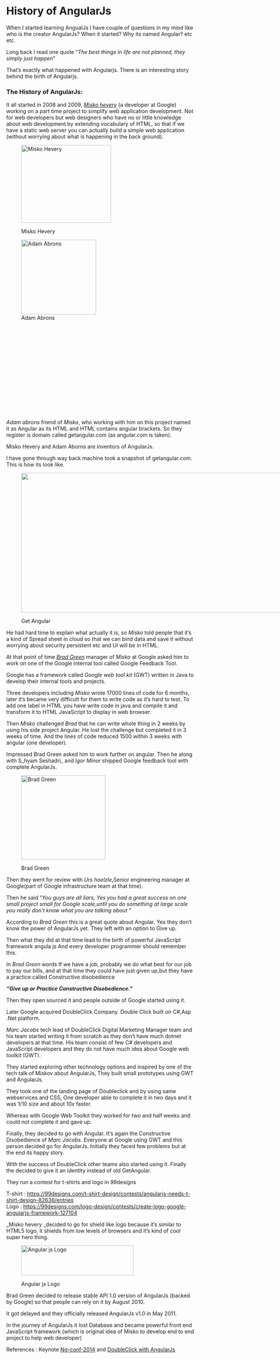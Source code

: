 # History of AngularJs
When I started learning AngualJs I have couple of questions in my mind like who is the creator AngularJs? When it started? Why its named Angular? etc etc.

Long back I read one quote &#8220;_The best things in life are not planned, they simply just happen_&#8221;

That’s exactly what happened with Angularjs. There is an interesting story behind the birth of Angularjs.

### The History of AngularJs:

It all started in 2008 and 2009, <span style="text-decoration: underline;"><em>Misko hevery</em></span> (a developer at Google) working on a part time project to simplify web application development. Not for web developers but web designers who have no or little knowledge about web development by extending vocabulary of HTML, so that if we have a static web server you can actually build a simple web application (without worrying about what is happening in the back ground).<figure id="attachment_64" style="width: 240px" class="wp-caption alignleft">

[<img class="wp-image-64 size-full" src="http://www.angularjswiki.com/wp-content/uploads/2017/03/Misko-Hevery.jpg" alt="Misko Hevery" width="240" height="208" />](http://www.angularjswiki.com/wp-content/uploads/2017/03/Misko-Hevery.jpg)<figcaption class="wp-caption-text">Misko Hevery</figcaption></figure> <figure id="attachment_63" style="width: 200px" class="wp-caption alignleft">[<img class="wp-image-63 size-full" src="http://www.angularjswiki.com/wp-content/uploads/2017/03/adam-abrons.jpg" alt="Adam Abrons" width="200" height="200" srcset="https://www.angularjswiki.com/wp-content/uploads/2017/03/adam-abrons.jpg 200w, https://www.angularjswiki.com/wp-content/uploads/2017/03/adam-abrons-150x150.jpg 150w, https://www.angularjswiki.com/wp-content/uploads/2017/03/adam-abrons-144x144.jpg 144w" sizes="(max-width: 200px) 100vw, 200px" />](http://www.angularjswiki.com/wp-content/uploads/2017/03/adam-abrons.jpg)<figcaption class="wp-caption-text">Adam Abrons</figcaption></figure> 

&nbsp;

&nbsp;

&nbsp;

&nbsp;

&nbsp;

&nbsp;

&nbsp;

&nbsp;

_Adam abrons_ friend of _Misko_, who working with him on this project named it as Angular as its HTML and HTML contains angular brackets. So they register is domain called getangular.com (as angular.com is taken).

Misko Hevery and Adam Aborns are inventors of AngularJs.

I have gone through way back machine took a snapshot of getangular.com. This is how its look like.<figure id="attachment_56" style="width: 800px" class="wp-caption aligncenter">

[<img class="wp-image-56 size-large" src="http://www.angularjswiki.com/wp-content/uploads/2017/03/GetAngular.com_-1024x477.png" alt="" width="800" height="373" srcset="https://www.angularjswiki.com/wp-content/uploads/2017/03/GetAngular.com_-1024x477.png 1024w, https://www.angularjswiki.com/wp-content/uploads/2017/03/GetAngular.com_-300x140.png 300w, https://www.angularjswiki.com/wp-content/uploads/2017/03/GetAngular.com_-768x358.png 768w, https://www.angularjswiki.com/wp-content/uploads/2017/03/GetAngular.com_.png 1028w" sizes="(max-width: 800px) 100vw, 800px" />](http://www.angularjswiki.com/wp-content/uploads/2017/03/GetAngular.com_.png)<figcaption class="wp-caption-text">Get Angular</figcaption></figure> 

He had hard time to explain what actually it is, so _Misko_ told people that it’s a kind of Spread sheet in cloud so that we can bind data and save it without worrying about security persistent etc and UI will be in HTML.

At that point of time <span style="text-decoration: underline;"><em>Brad Green</em></span> manager of _Misko_ at Google asked him to work on one of the Google internal tool called Google Feedback Tool.

Google has a framework called _Google web tool kit_ (GWT) written in Java to develop their internal tools and projects.

Three developers including _Misko_ wrote 17000 lines of code for 6 months, later it’s became very difficult for them to write code as it’s hard to test. To add one label in HTML you have write code in java and compile it and transform it to HTML JavaScript to display in web browser.

Then _Misko_ challenged _Brad_ that he can write whole thing in 2 weeks by using his side project Angular. He lost the challenge but completed it in 3 weeks of time. And the lines of code reduced 1500 within 3 weeks with angular (one developer).

Impressed Brad Green asked him to work further on angular. Then he along with S_hyam Seshadri_ and _Igor Minor_ shipped Google feedback tool with complete AngularJs.<figure id="attachment_69" style="width: 225px" class="wp-caption aligncenter">

[<img class="size-full wp-image-69" src="http://www.angularjswiki.com/wp-content/uploads/2017/03/Brad-Green.jpg" alt="Brad Green" width="225" height="225" srcset="https://www.angularjswiki.com/wp-content/uploads/2017/03/Brad-Green.jpg 225w, https://www.angularjswiki.com/wp-content/uploads/2017/03/Brad-Green-150x150.jpg 150w, https://www.angularjswiki.com/wp-content/uploads/2017/03/Brad-Green-144x144.jpg 144w" sizes="(max-width: 225px) 100vw, 225px" />](http://www.angularjswiki.com/wp-content/uploads/2017/03/Brad-Green.jpg)<figcaption class="wp-caption-text">Brad Green</figcaption></figure> 

Then they went for review with _Urs hoelzle_,Senior engineering manager at Google(part of Google infrastructure team at that time).

Then he said “_You guys are all liars, Yes you had a great success on one small project small for Google scale,until you do something at large scale you really don’t know what you are talking about_ ”

According to _Brad Green_ this is a great quote about Angular. Yes they don’t know the power of AngularJs yet. They left with an option to Give up.

Then what they did at that time lead to the birth of powerful JavaScript framework angula js And every developer programmer should remember this.

In _Brad Green_ words If we have a job, probably we do what best for our job to pay our bills, and at that time they could have just given up,but they have a practice called Constructive disobedience

**_“Give up or Practice Constructive Disobedience.”_**

Then they open sourced it and people outside of Google started using it.

Later Google acquired DoubleClick Company. Double Click built on C#,Asp .Net platform.

_Marc Jacobs_ tech lead of DoubleClick Digital Marketing Manager team and his team started writing it from scratch as they don’t have much dotnet developers at that time. His team consist of few C# developers and JavaScript developers and they do not have much idea about Google web toolkit (GWT).

They started exploring other technology options and inspired by one of the tech talk of Miskov about AngularJs, They built small prototypes using GWT and AngularJs.

They took one of the landing page of Doubleclick and by using same webservices and CSS, One developer able to complete it in two days and it was 1/10 size and about 10x faster.

Whereas with Google Web Toolkit they worked for two and half weeks and could not complete it and gave up.

Finally, they decided to go with Angular. It’s again the Constructive Disobedience of _Marc Jacobs_. Everyone at Google using GWT and this person decided go for AngularJs. Initially they faced few problems but at the end its happy story.

With the success of DoubleClick other teams also started using it. Finally the decided to give it an identity instead of old GetAngular.

They run a contest for t-shirts and logo in 99designs

T-shirt : <a href="https://99designs.com/t-shirt-design/contests/angularjs-needs-t-shirt-design-82636/entries" target="_blank" rel="noopener">https://99designs.com/t-shirt-design/contests/angularjs-needs-t-shirt-design-82636/entries</a>  
Logo : <a href="https://99designs.com/logo-design/contests/create-logo-google-angularjs-framework-127104" target="_blank" rel="noopener">https://99designs.com/logo-design/contests/create-logo-google-angularjs-framework-127104</a>

_Misko hevery _decided to go for shield like logo because it’s similar to HTML5 logo, it shields from low levels of browsers and it’s kind of cool super hero thing.<figure id="attachment_59" style="width: 300px" class="wp-caption aligncenter">

[<img class="size-medium wp-image-59" src="http://www.angularjswiki.com/wp-content/uploads/2017/03/AngularJS_logo.svg_-300x80.png" alt="Angular js Logo" width="300" height="80" srcset="https://www.angularjswiki.com/wp-content/uploads/2017/03/AngularJS_logo.svg_-300x80.png 300w, https://www.angularjswiki.com/wp-content/uploads/2017/03/AngularJS_logo.svg_-768x204.png 768w, https://www.angularjswiki.com/wp-content/uploads/2017/03/AngularJS_logo.svg_.png 1000w" sizes="(max-width: 300px) 100vw, 300px" />](http://www.angularjswiki.com/wp-content/uploads/2017/03/AngularJS_logo.svg_.png)<figcaption class="wp-caption-text">Angular js Logo</figcaption></figure> 

Brad Green decided to release stable API 1.0 version of AngularJs (backed by Google) so that people can rely on it by August 2010.

It got delayed and they officially released AngularJs v1.0 in May 2011.

In the journey of AngularJs it lost Database and became powerful front end JavaScript framework (which is original idea of Misko to develop end to end project to help web developer)

References : Keynote <a href="https://www.youtube.com/watch?v=r1A1VR0ibIQ" target="_blank" rel="noopener">Ng-conf-2014</a> and <a href="https://www.youtube.com/watch?v=oJoAnVRIVQo" target="_blank" rel="noopener">DoubleClick with AngularJs</a>